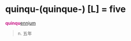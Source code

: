 # quinqu-(quinque-) [L] = five

<b style="color: #C71585;">quinqu</b>[enn](_ann_.md)i[um](-um.md)
> n. 五年